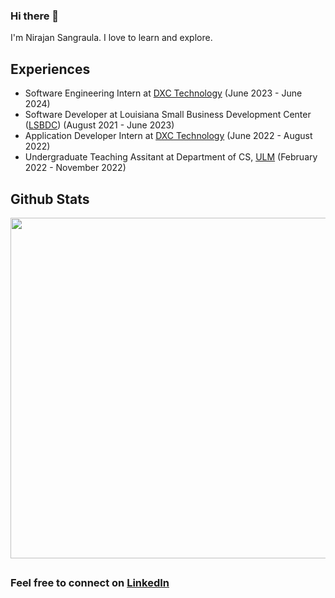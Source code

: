 

<html>
            <p align="center">
            <h3> Hi there 👋 </h3>
                  I'm Nirajan Sangraula. I love to learn and explore.
            </p>
</html>



 ## Experiences
<html>
            <ul>
                        <li>Software Engineering Intern at <a href="https://dxc.com/us/en">DXC Technology</a> (June 2023 - June 2024)</li>
                        <li>Software Developer at Louisiana Small Business Development Center (<a href="https://www.louisianasbdc.org/">LSBDC</a>) (August 2021 - June 2023) </li>
                        <li>Application Developer Intern at <a href="https://dxc.com/us/en">DXC Technology</a> (June 2022 - August 2022)</li>
                        <li>Undergraduate Teaching Assitant at Department of CS, <a href="https://www.ulm.edu/">ULM</a> (February 2022 - November 2022)</li>
            </ul>            
            
</html>

## Github Stats

<html>
            <p align="center">
                  <img src="https://github-readme-stats.vercel.app/api/top-langs/?username=NIrajan-15&langs_count=6&layout=compact" width="545px" />
            </p>           
            
</html>



##

### Feel free to connect on [LinkedIn](https://www.linkedin.com/in/nirajan-sangraula/)  
           
<!--
**NIrajan-15/NIrajan-15** is a ✨ _special_ ✨ repository because its `README.md` (this file) appears on your GitHub profile.

Here are some ideas to get you started:

- 🔭 I’m currently working on ...
- 🌱 I’m currently learning ...
- 👯 I’m looking to collaborate on ...
- 🤔 I’m looking for help with ...
- 💬 Ask me about ...
- 📫 How to reach me: ...
- 😄 Pronouns: ...
- ⚡ Fun fact: ...
-->            
